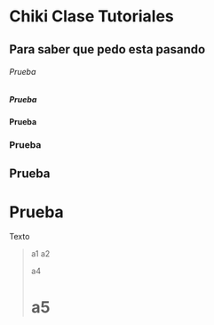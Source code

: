 Chiki Clase Tutoriales
===

Para saber que pedo esta pasando
---

###### Prueba
##### Prueba
#### Prueba
### Prueba
## Prueba
# Prueba
Texto

> a1
> a2
>
> a4
>
> # a5